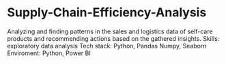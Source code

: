 # Supply-Chain-Efficiency-Analysis
Analyzing and finding patterns in the sales and logistics data of self-care products and recommending actions based on the gathered insights.
Skills: exploratory data analysis
Tech stack: Python, Pandas Numpy, Seaborn
Enviroment: Python, Power BI
